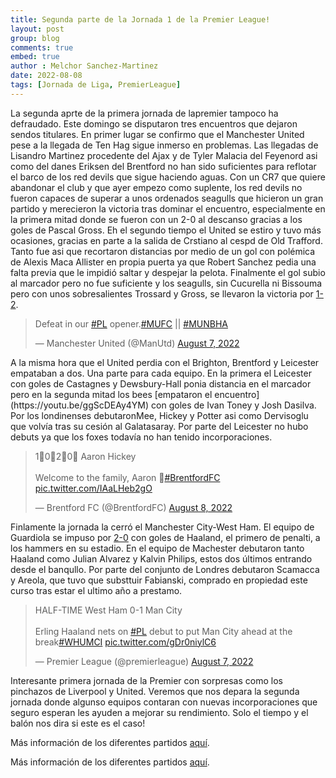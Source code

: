 ```yaml
---
title: Segunda parte de la Jornada 1 de la Premier League!
layout: post
group: blog
comments: true
embed: true
author : Melchor Sanchez-Martinez
date: 2022-08-08
tags: [Jornada de Liga, PremierLeague]
---
```

<!-- excerpt-start -->

La segunda aprte de la primera jornada de lapremier tampoco ha defraudado. Este domingo se disputaron tres encuentros que dejaron sendos titulares. <!-- excerpt-end --> En primer lugar se confirmo que el Manchester United pese a la llegada de Ten Hag sigue inmerso en problemas. Las llegadas de Lisandro Martinez procedente del Ajax y de Tyler Malacia del Feyenord asi como del danes Eriksen del Brentford no han sido suficientes para reflotar el barco de los red devils que sigue haciendo aguas. Con un CR7 que quiere abandonar el club y que ayer empezo como suplente, los red devils no fueron capaces de superar a unos ordenados seagulls que hicieron un gran partido y merecieron la victoria tras dominar el encuentro, especialmente en la primera mitad donde se fueron con un 2-0 al descanso gracias a los goles de Pascal Gross. Eh el segundo tiempo el United se estiro y tuvo más ocasiones, gracias en parte a la salida de Crstiano al cespd de Old Trafford. Tanto fue asi que recortaron distancias por medio de un gol con polémica de Alexis Maca Allister en propia puerta ya que Robert Sanchez pedia una falta previa que le impidió saltar y despejar la pelota. Finalmente el gol subio al marcador pero no fue suficiente y los seagulls, sin Cucurella ni Bissouma pero con unos sobresalientes Trossard y Gross, se llevaron la victoria por [1-2](https://youtu.be/cbL9NV-dStU).

<p></p>
<blockquote class="twitter-tweet"><p lang="en" dir="ltr">Defeat in our <a href="https://twitter.com/hashtag/PL?src=hash&amp;ref_src=twsrc%5Etfw">#PL</a> opener.<a href="https://twitter.com/hashtag/MUFC?src=hash&amp;ref_src=twsrc%5Etfw">#MUFC</a> || <a href="https://twitter.com/hashtag/MUNBHA?src=hash&amp;ref_src=twsrc%5Etfw">#MUNBHA</a></p>&mdash; Manchester United (@ManUtd) <a href="https://twitter.com/ManUtd/status/1556292488905768961?ref_src=twsrc%5Etfw">August 7, 2022</a></blockquote> <script async src="https://platform.twitter.com/widgets.js" charset="utf-8"></script>
<p></p>

<p></p>
A la misma hora que el United perdia con el Brighton, Brentford y Leicester empataban a dos. Una parte para cada equipo. En la primera el Leicester con goles de Castagnes y Dewsbury-Hall ponia distancia en el marcador pero en la segunda mitad los bees [empataron el encuentro](https://youtu.be/ggScDEAy4YM) con goles de Ivan Toney y Josh Dasilva. Por los londinenses debutaronMee, Hickey y Potter asi como Dervisoglu que volvía tras su cesión al Galatasaray. Por parte del Leicester no hubo debuts ya que los foxes todavía no han tenido incorporaciones.
<p></p>

<blockquote class="twitter-tweet"><p lang="en" dir="ltr">1⃣0⃣2⃣0⃣ Aaron Hickey<br><br>Welcome to the family, Aaron 🐝<a href="https://twitter.com/hashtag/BrentfordFC?src=hash&amp;ref_src=twsrc%5Etfw">#BrentfordFC</a> <a href="https://t.co/IAaLHeb2gO">pic.twitter.com/IAaLHeb2gO</a></p>&mdash; Brentford FC (@BrentfordFC) <a href="https://twitter.com/BrentfordFC/status/1556637192453324801?ref_src=twsrc%5Etfw">August 8, 2022</a></blockquote> <script async src="https://platform.twitter.com/widgets.js" charset="utf-8"></script>

Finlamente la jornada la cerró el Manchester City-West Ham. El equipo de Guardiola se impuso por [2-0](https://youtu.be/wlvZPDNjJB4) con goles de Haaland, el primero de penalti, a los hammers en su estadio.  En el equipo de Machester debutaron tanto Haaland como Julian Alvarez y Kalvin Philips, estos dos últimos entrando desde el banqullo. Por parte del conjunto de Londres debutaron Scamacca y Areola, que tuvo que substtuir  Fabianski, comprado en propiedad este curso tras estar el ultimo año a prestamo.

<p></p>
<blockquote class="twitter-tweet"><p lang="en" dir="ltr">HALF-TIME West Ham 0-1 Man City<br><br>Erling Haaland nets on <a href="https://twitter.com/hashtag/PL?src=hash&amp;ref_src=twsrc%5Etfw">#PL</a> debut to put Man City ahead at the break<a href="https://twitter.com/hashtag/WHUMCI?src=hash&amp;ref_src=twsrc%5Etfw">#WHUMCI</a> <a href="https://t.co/gDr0niylC6">pic.twitter.com/gDr0niylC6</a></p>&mdash; Premier League (@premierleague) <a href="https://twitter.com/premierleague/status/1556314157800165376?ref_src=twsrc%5Etfw">August 7, 2022</a></blockquote> <script async src="https://platform.twitter.com/widgets.js" charset="utf-8"></script>
<p></p>

Interesante primera jornada de la Premier con sorpresas como los pinchazos de Liverpool y United. Veremos que nos depara la segunda jornada donde algunso equipos contaran con nuevas incorporaciones que seguro esperan les ayuden a mejorar su rendimiento. Solo el tiempo y el  balón nos dira si este es el caso!

Más información de los diferentes partidos [aquí](https://www.google.com/search?rlz=1C1CHBD_esES802ES802&q=premier+resultados&spell=1&sa=X&ved=2ahUKEwi98q678bT5AhWshM4BHTZgA1sQBSgAegQIARA4&biw=1163&bih=626&dpr=1.65#sie=lg;/g/11pz7zbpnb;2;/m/02_tc;mt;fp;1;;).


Más información de los diferentes partidos [aquí](https://www.google.com/search?rlz=1C1CHBD_esES802ES802&q=premier+resultados&spell=1&sa=X&ved=2ahUKEwi98q678bT5AhWshM4BHTZgA1sQBSgAegQIARA4&biw=1163&bih=626&dpr=1.65#sie=lg;/g/11pz7zbpnb;2;/m/02_tc;mt;fp;1;;).
